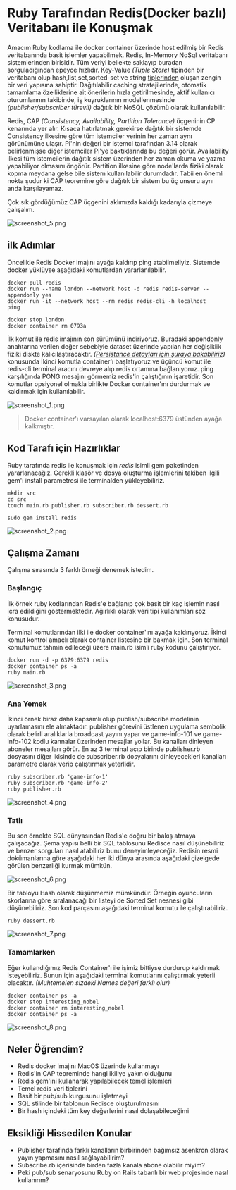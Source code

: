 # Ruby Tarafından Redis(Docker bazlı) Veritabanı ile Konuşmak

Amacım Ruby kodlama ile docker container üzerinde host edilmiş bir Redis veritabanında basit işlemler yapabilmek. Redis, In-Memory NoSql veritabanı sistemlerinden birisidir. Tüm veriyi bellekte saklayıp buradan sorguladığından epeyce hızlıdır. Key-Value _(Tuple Store)_ tipinden bir veritabanı olup hash,list,set,sorted-set ve string [tiplerinden](https://redis.io/topics/data-types) oluşan zengin bir veri yapısına sahiptir. Dağıtılabilir caching stratejilerinde, otomatik tamamlama özelliklerine ait önerilerin hızla getirilmesinde, aktif kullanıcı oturumlarının takibinde, iş kuyruklarının modellenmesinde _(publisher/subscriber türevli)_ dağıtık bir NoSQL çözümü olarak kullanılabilir.

Redis, CAP _(Consistency, Availability, Partition Tolerance)_ üçgeninin CP kenarında yer alır. Kısaca hatırlatmak gerekirse dağıtık bir sistemde Consistency ilkesine göre tüm istemciler verinin her zaman aynı görünümüne ulaşır. Pi'nin değeri bir istemci tarafından 3.14 olarak belirlenmişse diğer istemciler Pi'ye baktıklarında bu değeri görür. Availability ilkesi tüm istemcilerin dağıtık sistem üzerinden her zaman okuma ve yazma yapabiliyor olmasını öngörür. Partition ilkesine göre node'larda fiziki olarak kopma meydana gelse bile sistem kullanılabilir durumdadır. Tabii en önemli nokta şudur ki CAP teoremine göre dağıtık bir sistem bu üç unsuru aynı anda karşılayamaz.

Çok sık gördüğümüz CAP üçgenini aklımızda kaldığı kadarıyla çizmeye çalışalım.

![screenshot_5.png](./assets/screenshot_5.png)

## ilk Adımlar

Öncelikle Redis Docker imajını ayağa kaldırıp ping atabilmeliyiz. Sistemde docker yüklüyse aşağıdaki komutlardan yararlanılabilir.

```
docker pull redis
docker run --name london --network host -d redis redis-server --appendonly yes
docker run -it --network host --rm redis redis-cli -h localhost
ping

docker stop london
docker container rm 0793a
```

İlk komut ile redis imajının son sürümünü indiriyoruz. Buradaki appendonly anahtarına verilen değer sebebiyle dataset üzerinde yapılan her değişiklik fiziki diskte kalıcılaştıracaktır. _([Persistance detayları için şuraya bakabiliriz](https://redis.io/topics/persistence))_ konusunda  İkinci komutla container'ı başlatıyoruz ve üçüncü komut ile redis-cli terminal aracını devreye alıp redis ortamına bağlanıyoruz. ping karşılığında PONG mesajını görmemiz redis'in çalıştığının işaretidir. Son komutlar opsiyonel olmakla birlikte Docker container'ını durdurmak ve kaldırmak için kullanılabilir.

![screenshot_1.png](./assets/screenshot_1.png)

>Docker container'ı varsayılan olarak localhost:6379 üstünden ayağa kalkmıştır.

## Kod Tarafı için Hazırlıklar

Ruby tarafında redis ile konuşmak için _redis_ isimli gem paketinden yararlanacağız. Gerekli klasör ve dosya oluşturma işlemlerini takiben ilgili gem'i install parametresi ile terminalden yükleyebiliriz.

```
mkdir src
cd src
touch main.rb publisher.rb subscriber.rb dessert.rb

sudo gem install redis
```

![screenshot_2.png](./assets/screenshot_2.png)

## Çalışma Zamanı

Çalışma sırasında 3 farklı örneği denemek istedim.

### Başlangıç

İlk örnek ruby kodlarından Redis'e bağlanıp çok basit bir kaç işlemin nasıl icra edildiğini göstermektedir. Ağırlıklı olarak veri tipi kullanımları söz konusudur. 

Terminal komutlarından ilki ile docker container'ını ayağa kaldırıyoruz. İkinci komut kontrol amaçlı olarak container listesine bir bakmak için. Son terminal komutumuz tahmin edileceği üzere main.rb isimli ruby kodunu çalıştırıyor.

```
docker run -d -p 6379:6379 redis
docker container ps -a
ruby main.rb
```

![screenshot_3.png](./assets/screenshot_3.png)

### Ana Yemek

İkinci örnek biraz daha kapsamlı olup publish/subscribe modelinin uyarlamasını ele almaktadır. publisher görevini üstlenen uygulama sembolik olarak belirli aralıklarla broadcast yayını yapar ve game-info-101 ve game-info-102 kodlu kannalar üzerinden mesajlar yollar. Bu kanalları dinleyen aboneler mesajları görür. En az 3 terminal açıp birinde publisher.rb dosyasını diğer ikisinde de subscriber.rb dosyalarını dinleyecekleri kanalları parametre olarak verip çalıştırmak yeterlidir.

```
ruby subscriber.rb 'game-info-1'
ruby subscriber.rb 'game-info-2'
ruby publisher.rb
```

![screenshot_4.png](./assets/screenshot_4.png)

### Tatlı

Bu son örnekte SQL dünyasından Redis'e doğru bir bakış atmaya çalışacağız. Şema yapısı belli bir SQL tablosunu Redisce nasıl düşünebiliriz ve benzer sorguları nasıl atabiliriz bunu deneyimleyeceğiz. Redisin resmi dokümanlarına göre aşağıdaki her iki dünya arasında aşağıdaki çizelgede görülen benzerliği kurmak mümkün.

![screenshot_6.png](./assets/screenshot_6.png)

Bir tabloyu Hash olarak düşünmemiz mümkündür. Örneğin oyuncuların skorlarına göre sıralanacağı bir listeyi de Sorted Set nesnesi gibi düşünebiliriz. Son kod parçasını aşağıdaki terminal komutu ile çalıştırabiliriz.

```
ruby dessert.rb
```

![screenshot_7.png](./assets/screenshot_7.png)

### Tamamlarken

Eğer kullandığımız Redis Container'ı ile işimiz bittiyse durdurup kaldırmak isteyebiliriz. Bunun için aşağıdaki terminal komutlarını çalıştırmak yeterli olacaktır. _(Muhtemelen sizdeki Names değeri farklı olur)_

```
docker container ps -a
docker stop interesting_nobel
docker container rm interesting_nobel
docker container ps -a
```

![screenshot_8.png](./assets/screenshot_8.png)

## Neler Öğrendim?

- Redis docker imajını MacOS üzerinde kullanmayı
- Redis'in CAP teoreminde hangi ikiliye yakın olduğunu
- Redis gem'ini kullanarak yapılabilecek temel işlemleri
- Temel redis veri tiplerini
- Basit bir pub/sub kurgusunu işletmeyi
- SQL stilinde bir tablonun Redisce oluşturulmasını
- Bir hash içindeki tüm key değerlerini nasıl dolaşabileceğimi

## Eksikliği Hissedilen Konular

- Publisher tarafında farklı kanalların birbirinden bağımsız asenkron olarak yayın yapmasını nasıl sağlayabilirim?
- Subscribe.rb içerisinde birden fazla kanala abone olabilir miyim?
- Peki pub/sub senaryosunu Ruby on Rails tabanlı bir web projesinde nasıl kullanırım?